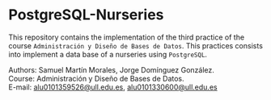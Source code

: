 # PostgreSQL-Nurseries
This repository contains the implementation of the third practice of the course `Administración y Diseño de Bases de Datos`. This practices consists into implement a data base of a nurseries using `PostgreSQL`.

Authors: Samuel Martín Morales, Jorge Domínguez González.\
Course: Administración y Diseño de Bases de Datos.\
E-mail: alu0101359526@ull.edu.es, alu0101330600@ull.edu.es
